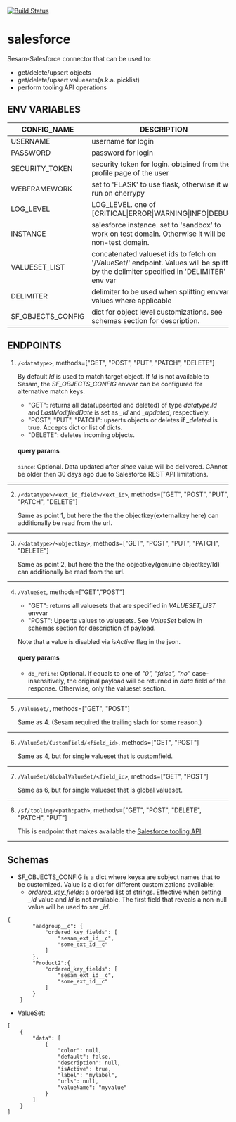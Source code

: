 [![Build Status](https://travis-ci.org/sesam-community/salesforce.svg?branch=master)](https://travis-ci.org/sesam-community/salesforce)

# salesforce
Sesam-Salesforce connector that can be used to:
  * get/delete/upsert objects
  * get/delete/upsert valuesets(a.k.a. picklist)
  * perform tooling API operations

## ENV VARIABLES

| CONFIG_NAME        | DESCRIPTION           | IS_REQUIRED  |DEFAULT_VALUE|
| -------------------|---------------------|:------------:|:-----------:|
| USERNAME | username for login | yes | n/a |
| PASSWORD | password for login | yes | n/a |
| SECURITY_TOKEN | security token for login. obtained from the profile page of the user | yes | n/a |
| WEBFRAMEWORK | set to 'FLASK' to use flask, otherwise it will run on cherrypy | no | n/a |
| LOG_LEVEL | LOG_LEVEL. one of [CRITICAL\|ERROR\|WARNING\|INFO\|DEBUG] | no | 'INFO' |
| INSTANCE | salesforce instance. set to 'sandbox' to work on test domain. Otherwise it will be non-test domain. | no | 'prod' |
| VALUESET_LIST | concatenated valueset ids to fetch on '/ValueSet/' endpoint. Values will be splitt by the delimiter specified in 'DELIMITER' env var| no | n/a |
| DELIMITER | delimiter to be used when splitting envvar values where applicable | no | '\|' |
| SF_OBJECTS_CONFIG | dict for object level customizations. see schemas section for description. | no | n/a |


## ENDPOINTS

 1. `/<datatype>`, methods=["GET", "POST", "PUT", "PATCH", "DELETE"]
 
    By default _Id_ is used to match target object. If _Id_ is not available to Sesam, the _SF_OBJECTS_CONFIG_ envvar can be configured for alternative match keys.
    
    * "GET": returns all data(upserted and deleted) of type _datatype_._Id_ and _LastModifiedDate_ is set as _\_id_ and _\_updated_, respectively.
    * "POST", "PUT", "PATCH": upserts objects or deletes if _\_deleted_ is true. Accepts dict or list of dicts. 
    * "DELETE": deletes incoming objects.

    #### query params
    `since`: Optional. Data updated after _since_ value will be delivered. CAnnot be older then 30 days ago due to Salesforce REST API limitations.

___

 2. `/<datatype>/<ext_id_field>/<ext_id>`, methods=["GET", "POST", "PUT", "PATCH", "DELETE"]
 
    Same as point 1, but here the the the objectkey(externalkey here) can additionally be read from the url. 

___    

3. `/<datatype>/<objectkey>`, methods=["GET", "POST", "PUT", "PATCH", "DELETE"]
	
    Same as point 2, but here the the the objectkey(genuine objectkey/Id) can additionally be read from the url. 
___  
 4. `/ValueSet`, methods=["GET","POST"]
	
    * "GET": returns all valuesets that are specified in _VALUESET\_LIST_ envvar
    * "POST": Upserts values to valuesets. See _ValueSet_ below in schemas section for description of payload.

    Note that a value is disabled via _isActive_ flag in the json.
    
    #### query params
     * `do_refine`: Optional. If equals to one of _"0", "false", "no"_ case-insensitively, the original payload will be returned in _data_ field of the response.
       Otherwise, only the valueset section.
___
 5. `/ValueSet/`, methods=["GET", "POST"]

    Same as 4. (Sesam required the trailing slach for some reason.)
___    
 6. `/ValueSet/CustomField/<field_id>`, methods=["GET", "POST"]

	  Same as 4, but for single valueset that is customfield.
___    
 7. `/ValueSet/GlobalValueSet/<field_id>`, methods=["GET", "POST"]
 
    Same as 6, but for single valueset that is global valueset.
___    
 8. `/sf/tooling/<path:path>`, methods=["GET", "POST", "DELETE", "PATCH", "PUT"]

    This is endpoint that makes available the [Salesforce tooling API](https://developer.salesforce.com/docs/atlas.en-us.api_tooling.meta/api_tooling/intro_api_tooling.htm).
___

## Schemas

 * SF_OBJECTS_CONFIG is a dict where keysa are sobject names that to be customized. Value is a dict for different customizations available:
    * _ordered_key_fields_: a ordered list of strings. Effective when setting _\_id_ value and _Id_ is not available. The first field that reveals a non-null value will be used to ser _\_id_. 
```
{
        "aadgroup__c": {
            "ordered_key_fields": [
                "sesam_ext_id__c",
                "some_ext_id__c"
            ]
        },
        "Product2":{
            "ordered_key_fields": [
                "sesam_ext_id__c",
                "some_ext_id__c"
            ]
        }
    }
```    

 * ValueSet:
```
[
	{
		"data": [
			{
				"color": null,
				"default": false,
				"description": null,
				"isActive": true,
				"label": "mylabel",
				"urls": null,
				"valueName": "myvalue"
			}
		]
	}
]
```
